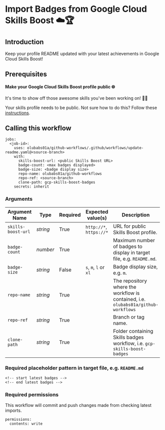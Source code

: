 # Import Badges from Google Cloud Skills Boost ☁️🏆
## Introduction
Keep your profile README updated with your latest achievements in Google Cloud Skills Boost!

## Prerequisites
#### Make your Google Cloud Skills Boost profile public 🌐
It's time to show off those awesome skills you've been working on! 💪🏾

Your skills profile needs to be public. Not sure how to do this? Follow these [instructions](https://support.google.com/qwiklabs/answer/9222527?hl=en).

## Calling this workflow
```
jobs:
  <job-id>:
    uses: olubabs01a/github-workflows/.github/workflows/update-readme.yaml@<source-branch>
    with:
      skills-boost-url: <public Skills Boost URL>
      badge-count: <max badges displayed>
      badge-size: <badge display size>
      repo-name: olubabs01a/github-workflows
      repo-ref: <source-branch>
      clone-path: gcp-skills-boost-badges
    secrets: inherit
```

### Arguments
| Argument Name | Type | Required | Expected value(s) | Description |
| - | - | - | - | - |
| `skills-boost-url` | _string_ | True | `http://*`, `https://*` | URL for public Skills Boost profile. |
| `badge-count` | _number_ | True |  | Maximum number of badges to display in target file, e.g. `README.md`. |
| `badge-size` | _string_ | False | `s`, `m`, `l` or `xl` | Badge display size, e.g. `m`. |
| `repo-name` | _string_ | True | | The repository where the workflow is contained, i.e. `olubabs01a/github-workflows` |
| `repo-ref` | _string_ | True | | Branch or tag name. |
| `clone-path` | _string_ | True | | Folder containing Skills badges workflow, i.e. `gcp-skills-boost-badges` |

### Required placeholder pattern in target file, e.g. `README.md`
```
<!-- start latest badges -->
<!-- end latest badges -->
```

### Required permissions
This workflow will commit and push changes made from checking latest imports.
```
permissions:
  contents: write
```
